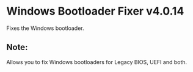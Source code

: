 # Windows Bootloader Fixer v4.0.14
Fixes the Windows bootloader.
## Note:
Allows you to fix Windows bootloaders for Legacy BIOS, UEFI and both.
